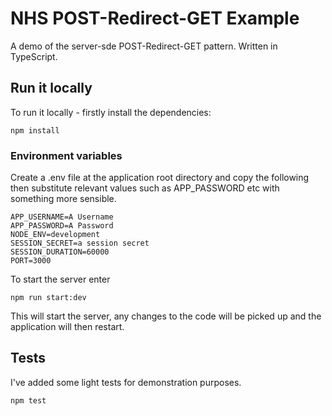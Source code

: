 # NHS POST-Redirect-GET Example

A demo of the server-sde POST-Redirect-GET pattern. Written in TypeScript.

## Run it locally

To run it locally - firstly install the dependencies:

`npm install`

### Environment variables

Create a .env file at the application root directory and copy the following then substitute relevant values such as APP_PASSWORD etc with something more sensible.

```
APP_USERNAME=A Username
APP_PASSWORD=A Password
NODE_ENV=development
SESSION_SECRET=a session secret
SESSION_DURATION=60000
PORT=3000
```

To start the server enter

`npm run start:dev`

This will start the server, any changes to the code will be picked up and the application will then restart.

## Tests

I've added some light tests for demonstration purposes.

`npm test`
